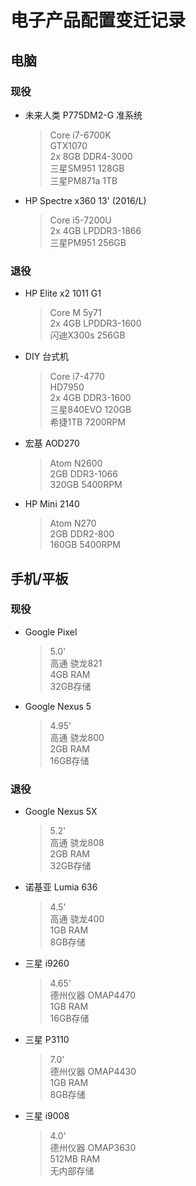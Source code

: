 # 电子产品配置变迁记录

## 电脑
### 现役
- 未来人类 P775DM2-G 准系统
  > Core i7-6700K  
  > GTX1070  
  > 2x 8GB DDR4-3000  
  > 三星SM951 128GB  
  > 三星PM871a 1TB

- HP Spectre x360 13' (2016/L)
  > Core i5-7200U  
  > 2x 4GB LPDDR3-1866  
  > 三星PM951 256GB

### 退役
- HP Elite x2 1011 G1
  > Core M 5y71  
  > 2x 4GB LPDDR3-1600  
  > 闪迪X300s 256GB

- DIY 台式机
  > Core i7-4770  
  > HD7950  
  > 2x 4GB DDR3-1600  
  > 三星840EVO 120GB  
  > 希捷1TB 7200RPM

- 宏基 AOD270
  > Atom N2600  
  > 2GB DDR3-1066  
  > 320GB 5400RPM

- HP Mini 2140
  > Atom N270  
  > 2GB DDR2-800  
  > 160GB 5400RPM

## 手机/平板
### 现役
- Google Pixel
  > 5.0'  
  > 高通 骁龙821  
  > 4GB RAM  
  > 32GB存储

- Google Nexus 5
  > 4.95'  
  > 高通 骁龙800  
  > 2GB RAM  
  > 16GB存储

### 退役
- Google Nexus 5X
  > 5.2'  
  > 高通 骁龙808  
  > 2GB RAM  
  > 32GB存储

- 诺基亚 Lumia 636
  > 4.5'  
  > 高通 骁龙400  
  > 1GB RAM  
  > 8GB存储

- 三星 i9260
  > 4.65'  
  > 德州仪器 OMAP4470  
  > 1GB RAM  
  > 16GB存储

- 三星 P3110
  > 7.0'  
  > 德州仪器 OMAP4430  
  > 1GB RAM  
  > 8GB存储

- 三星 i9008
  > 4.0'  
  > 德州仪器 OMAP3630  
  > 512MB RAM  
  > 无内部存储
